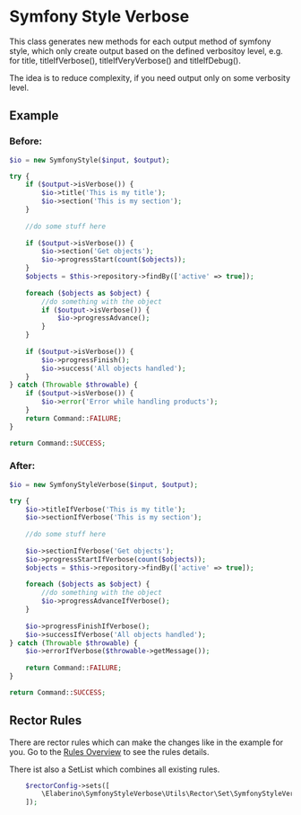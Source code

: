# Symfony Style Verbose
This class generates new methods for each output method of symfony style, which only create output based on the defined
verbositoy level, e.g. for title, titleIfVerbose(), titleIfVeryVerbose() and titleIfDebug().

The idea is to reduce complexity, if you need output only on some verbosity level.

## Example
### Before:
```php
$io = new SymfonyStyle($input, $output);

try {
    if ($output->isVerbose()) {
        $io->title('This is my title');
        $io->section('This is my section');
    }
    
    //do some stuff here
    
    if ($output->isVerbose()) {
        $io->section('Get objects');
        $io->progressStart(count($objects));
    }
    $objects = $this->repository->findBy(['active' => true]);
    
    foreach ($objects as $object) {
        //do something with the object
        if ($output->isVerbose()) {
            $io->progressAdvance();
        }
    }
    
    if ($output->isVerbose()) {
        $io->progressFinish();
        $io->success('All objects handled');
    } 
} catch (Throwable $throwable) {
    if ($output->isVerbose()) {
        $io->error('Error while handling products');
    }
    return Command::FAILURE;
}

return Command::SUCCESS;
```
### After:
```php
$io = new SymfonyStyleVerbose($input, $output);

try {
    $io->titleIfVerbose('This is my title');
    $io->sectionIfVerbose('This is my section');
    
    //do some stuff here
    
    $io->sectionIfVerbose('Get objects');
    $io->progressStartIfVerbose(count($objects));
    $objects = $this->repository->findBy(['active' => true]);
        
    foreach ($objects as $object) {
        //do something with the object
        $io->progressAdvanceIfVerbose();
    }
    
    $io->progressFinishIfVerbose();
    $io->successIfVerbose('All objects handled');
} catch (Throwable $throwable) {
    $io->errorIfVerbose($throwable->getMessage());
    
    return Command::FAILURE;
}

return Command::SUCCESS;
```
## Rector Rules
There are rector rules which can make the changes like in the example for you.
Go to the  [Rules Overview](./docs/rules_overview.md) to see the rules details.

There ist also a SetList which combines all existing rules.
```php
    $rectorConfig->sets([
        \Elaberino\SymfonyStyleVerbose\Utils\Rector\Set\SymfonyStyleVerboseSetList::CHANGE_OUTPUT,
    ]);
```